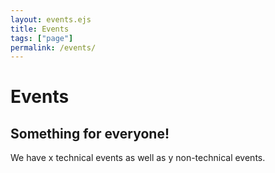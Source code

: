 ```yaml
---
layout: events.ejs
title: Events
tags: ["page"]
permalink: /events/
---
```


# Events

## Something for everyone!

We have x technical events as well as y non-technical events.
